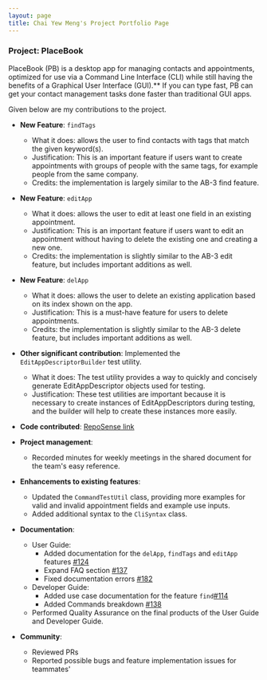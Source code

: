 ```yaml
---
layout: page
title: Chai Yew Meng's Project Portfolio Page
---
```


### Project: PlaceBook

PlaceBook (PB) is a desktop app for managing contacts and appointments, optimized for use via a Command Line Interface (CLI) while still having the benefits of a Graphical User Interface (GUI).** If you can type fast, PB can get your contact management tasks done faster than traditional GUI apps.

Given below are my contributions to the project.




* **New Feature**: `findTags`
    * What it does: allows the user to find contacts with tags that match the given keyword(s).
    * Justification: This is an important feature if users want to create appointments with groups of people with the same
      tags, for example people from the same company.
    * Credits: the implementation is largely similar to the AB-3 find feature.



* **New Feature**: `editApp`
    * What it does: allows the user to edit at least one field in an existing appointment.
    * Justification: This is an important feature if users want to edit an appointment without having to delete the existing
      one and creating a new one.
    * Credits: the implementation is slightly similar to the AB-3 edit feature, but includes important additions as well.



* **New Feature**: `delApp`
    * What it does: allows the user to delete an existing application based on its index shown on the app.
    * Justification: This is a must-have feature for users to delete appointments.
    * Credits: the implementation is slightly similar to the AB-3 delete feature, but includes important additions as well.



* **Other significant contribution**: Implemented the `EditAppDescriptorBuilder` test utility.
    * What it does: The test utility provides a way to quickly and concisely generate EditAppDescriptor objects used for testing.
    * Justification: These test utilities are important because it is necessary to create instances of EditAppDescriptors during testing, and the builder
      will help to create these instances more easily.


* **Code contributed**: [RepoSense link](https://nus-cs2103-ay2122s1.github.io/tp-dashboard/?search=necrowolf&sort=groupTitle&sortWithin=title&timeframe=commit&mergegroup=&groupSelect=groupByRepos&breakdown=true&checkedFileTypes=docs~functional-code~test-code~other&since=2021-09-17&tabOpen=true&tabType=authorship&tabAuthor=NecroWolf28&tabRepo=AY2122S1-CS2103T-T12-3%2Ftp%5Bmaster%5D&authorshipIsMergeGroup=false&authorshipFileTypes=docs~functional-code~test-code&authorshipIsBinaryFileTypeChecked=false)


* **Project management**:
    * Recorded minutes for weekly meetings in the shared document for the team's easy reference.


* **Enhancements to existing features**:
    * Updated the `CommandTestUtil` class, providing more examples for valid and invalid appointment fields and example use inputs.
    * Added additional syntax to the `CliSyntax` class.


* **Documentation**:
    * User Guide:
        * Added documentation for the `delApp`, `findTags` and `editApp` features [\#124](https://github.com/AY2122S1-CS2103T-T12-3/tp/pull/124)
        * Expand FAQ section [\#137](https://github.com/AY2122S1-CS2103T-T12-3/tp/pull/137)
        * Fixed documentation errors [\#182](https://github.com/AY2122S1-CS2103T-T12-3/tp/pull/182)
    * Developer Guide:
        * Added use case documentation for the feature `find`[\#114](https://github.com/AY2122S1-CS2103T-T12-3/tp/pull/114)
        * Added Commands breakdown [\#138](https://github.com/AY2122S1-CS2103T-T12-3/tp/pull/138)
    * Performed Quality Assurance on the final products of the User Guide and Developer Guide.


* **Community**:
    * Reviewed PRs
    * Reported possible bugs and feature implementation issues for teammates'
      



